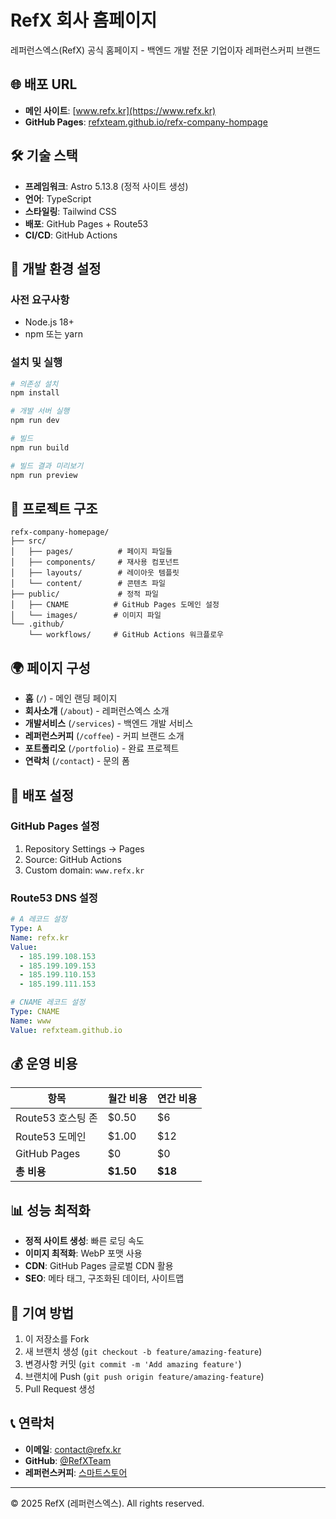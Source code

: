 # RefX 회사 홈페이지

레퍼런스엑스(RefX) 공식 홈페이지 - 백엔드 개발 전문 기업이자 레퍼런스커피 브랜드

## 🌐 배포 URL
- **메인 사이트**: [www.refx.kr](https://www.refx.kr)
- **GitHub Pages**: [refxteam.github.io/refx-company-hompage](https://refxteam.github.io/refx-company-hompage)

## 🛠 기술 스택

- **프레임워크**: Astro 5.13.8 (정적 사이트 생성)
- **언어**: TypeScript
- **스타일링**: Tailwind CSS
- **배포**: GitHub Pages + Route53
- **CI/CD**: GitHub Actions

## 🚀 개발 환경 설정

### 사전 요구사항
- Node.js 18+
- npm 또는 yarn

### 설치 및 실행

```bash
# 의존성 설치
npm install

# 개발 서버 실행
npm run dev

# 빌드
npm run build

# 빌드 결과 미리보기
npm run preview
```

## 📁 프로젝트 구조

```
refx-company-homepage/
├── src/
│   ├── pages/          # 페이지 파일들
│   ├── components/     # 재사용 컴포넌트
│   ├── layouts/        # 레이아웃 템플릿
│   └── content/        # 콘텐츠 파일
├── public/             # 정적 파일
│   ├── CNAME          # GitHub Pages 도메인 설정
│   └── images/        # 이미지 파일
└── .github/
    └── workflows/     # GitHub Actions 워크플로우
```

## 🌍 페이지 구성

- **홈** (`/`) - 메인 랜딩 페이지
- **회사소개** (`/about`) - 레퍼런스엑스 소개
- **개발서비스** (`/services`) - 백엔드 개발 서비스
- **레퍼런스커피** (`/coffee`) - 커피 브랜드 소개
- **포트폴리오** (`/portfolio`) - 완료 프로젝트
- **연락처** (`/contact`) - 문의 폼

## 🔧 배포 설정

### GitHub Pages 설정
1. Repository Settings → Pages
2. Source: GitHub Actions
3. Custom domain: `www.refx.kr`

### Route53 DNS 설정
```yaml
# A 레코드 설정
Type: A
Name: refx.kr
Value:
  - 185.199.108.153
  - 185.199.109.153
  - 185.199.110.153
  - 185.199.111.153

# CNAME 레코드 설정
Type: CNAME
Name: www
Value: refxteam.github.io
```

## 💰 운영 비용

| 항목 | 월간 비용 | 연간 비용 |
|------|-----------|-----------|
| Route53 호스팅 존 | $0.50 | $6 |
| Route53 도메인 | $1.00 | $12 |
| GitHub Pages | $0 | $0 |
| **총 비용** | **$1.50** | **$18** |

## 📊 성능 최적화

- **정적 사이트 생성**: 빠른 로딩 속도
- **이미지 최적화**: WebP 포맷 사용
- **CDN**: GitHub Pages 글로벌 CDN 활용
- **SEO**: 메타 태그, 구조화된 데이터, 사이트맵

## 🤝 기여 방법

1. 이 저장소를 Fork
2. 새 브랜치 생성 (`git checkout -b feature/amazing-feature`)
3. 변경사항 커밋 (`git commit -m 'Add amazing feature'`)
4. 브랜치에 Push (`git push origin feature/amazing-feature`)
5. Pull Request 생성

## 📞 연락처

- **이메일**: contact@refx.kr
- **GitHub**: [@RefXTeam](https://github.com/RefXTeam)
- **레퍼런스커피**: [스마트스토어](https://smartstore.naver.com/refcoffee)

---

© 2025 RefX (레퍼런스엑스). All rights reserved.
